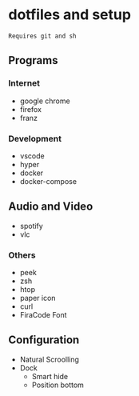 # dotfiles and setup

`Requires git and sh`

## Programs

### Internet

- google chrome
- firefox
- franz

### Development

- vscode
- hyper
- docker
- docker-compose

## Audio and Video

- spotify
- vlc

### Others

- peek
- zsh
- htop
- paper icon
- curl
- FiraCode Font

## Configuration

- Natural Scroolling
- Dock 
    - Smart hide
    - Position bottom